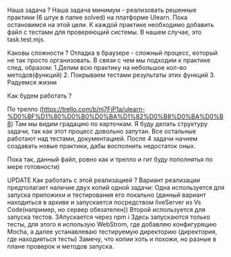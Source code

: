 Наша задача ? 
Наша задача минимум - реализовать решенные практики (6 штук в папке solved) 
на платформе Ulearn.
Пока остановимся на этой цели.
К каждой практике необходимо добавить файл с тестами для проверяющий системы.
В нашем случае, это task.test.mjs.

Каковы сложности ?
Отладка в браузере - сложный процесс, еоторый не так просто организовать. В связи с чем мы подходим к практике след. образом:
1.Делим всю практику на небольшое кол-во методов(функций)
2. Покрываем тестами результаты этих функций
3. Радуемся жизни

Как будем работать ? 

По трелло (https://trello.com/b/nj7FjP1a/ulearn-%D0%BF%D1%80%D0%B0%D0%BA%D1%82%D0%B8%D0%BA%D0%B8)
Там мы видим градацию по карточкам.
Я буду делать структуру задачи, так как этот процесс довольно запутан. 
Все остальные работают над тестами, документацией. После 4 задачи начнем создавать новые практики, дабы восполнить недостаток оных.

Пока так, данный файл, ровно как и трелло и гит буду пополнятья по мере готовности)

UPDATE
Как работать с этой реализацией ?
Вариант реализации предполагает наличие двух копий одной задачи: 
Одна используется для запуска приложихи и тестирования его локально (данный вариант находиться в архиве и запускается посредством liveServer из Vs Code(например, но сервер обязателен)) 
Второй используется для запуска тестов. ЗАпускается через npm i
Здесь запускаются только тесты, для этого я использую WebStrom, где добавляю конфигуряцию Mocha, а далее устанавлеваю тестируемую директорию (директория, где находияться тесты)
Замечу, что копии хоть и похожи, но разные в плане проверок и методов запуска.
